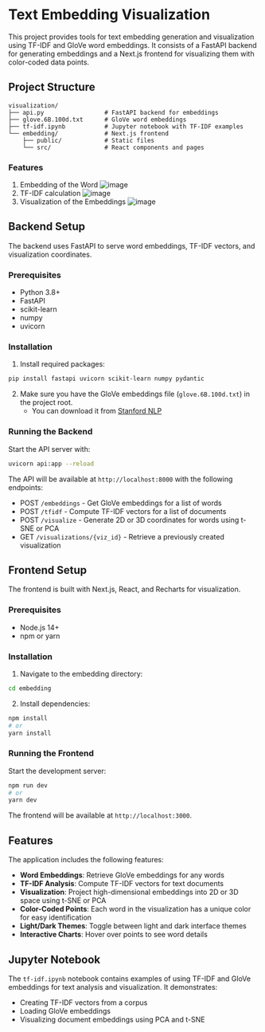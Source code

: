 # Text Embedding Visualization

This project provides tools for text embedding generation and visualization using TF-IDF and GloVe word embeddings. It consists of a FastAPI backend for generating embeddings and a Next.js frontend for visualizing them with color-coded data points.

## Project Structure

```
visualization/
├── api.py                 # FastAPI backend for embeddings
├── glove.6B.100d.txt      # GloVe word embeddings
├── tf-idf.ipynb           # Jupyter notebook with TF-IDF examples
└── embedding/             # Next.js frontend
    ├── public/            # Static files
    └── src/               # React components and pages
```

### Features 
1. Embedding of the Word
   ![image](https://github.com/user-attachments/assets/7824f451-4e3a-4f70-a255-054eeedf6d31)
2. TF-IDF calculation
   ![image](https://github.com/user-attachments/assets/dfd6371c-7bed-4678-b1c8-171334fbb4f0)
3. Visualization of the Embeddings
   ![image](https://github.com/user-attachments/assets/3c1df49c-ba55-4f3b-9eed-35e199946f8f)

## Backend Setup

The backend uses FastAPI to serve word embeddings, TF-IDF vectors, and visualization coordinates.

### Prerequisites

- Python 3.8+
- FastAPI
- scikit-learn
- numpy
- uvicorn

### Installation

1. Install required packages:

```bash
pip install fastapi uvicorn scikit-learn numpy pydantic
```

2. Make sure you have the GloVe embeddings file (`glove.6B.100d.txt`) in the project root.
   - You can download it from [Stanford NLP](https://nlp.stanford.edu/projects/glove/)

### Running the Backend

Start the API server with:

```bash
uvicorn api:app --reload
```

The API will be available at `http://localhost:8000` with the following endpoints:
- POST `/embeddings` - Get GloVe embeddings for a list of words
- POST `/tfidf` - Compute TF-IDF vectors for a list of documents
- POST `/visualize` - Generate 2D or 3D coordinates for words using t-SNE or PCA
- GET `/visualizations/{viz_id}` - Retrieve a previously created visualization

## Frontend Setup

The frontend is built with Next.js, React, and Recharts for visualization.

### Prerequisites

- Node.js 14+
- npm or yarn

### Installation

1. Navigate to the embedding directory:

```bash
cd embedding
```

2. Install dependencies:

```bash
npm install
# or
yarn install
```

### Running the Frontend

Start the development server:

```bash
npm run dev
# or
yarn dev
```

The frontend will be available at `http://localhost:3000`.

## Features

The application includes the following features:

- **Word Embeddings**: Retrieve GloVe embeddings for any words
- **TF-IDF Analysis**: Compute TF-IDF vectors for text documents
- **Visualization**: Project high-dimensional embeddings into 2D or 3D space using t-SNE or PCA
- **Color-Coded Points**: Each word in the visualization has a unique color for easy identification
- **Light/Dark Themes**: Toggle between light and dark interface themes
- **Interactive Charts**: Hover over points to see word details

## Jupyter Notebook

The `tf-idf.ipynb` notebook contains examples of using TF-IDF and GloVe embeddings for text analysis and visualization. It demonstrates:

- Creating TF-IDF vectors from a corpus
- Loading GloVe embeddings
- Visualizing document embeddings using PCA and t-SNE
